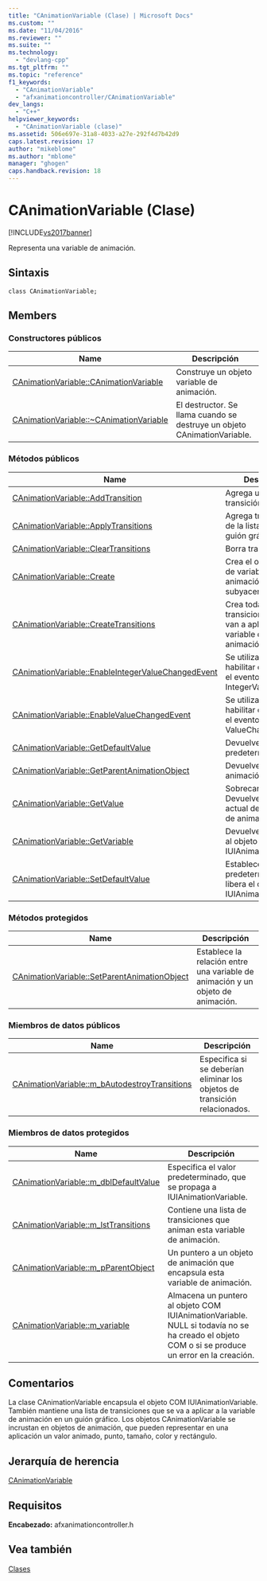 ```yaml
---
title: "CAnimationVariable (Clase) | Microsoft Docs"
ms.custom: ""
ms.date: "11/04/2016"
ms.reviewer: ""
ms.suite: ""
ms.technology: 
  - "devlang-cpp"
ms.tgt_pltfrm: ""
ms.topic: "reference"
f1_keywords: 
  - "CAnimationVariable"
  - "afxanimationcontroller/CAnimationVariable"
dev_langs: 
  - "C++"
helpviewer_keywords: 
  - "CAnimationVariable (clase)"
ms.assetid: 506e697e-31a8-4033-a27e-292f4d7b42d9
caps.latest.revision: 17
author: "mikeblome"
ms.author: "mblome"
manager: "ghogen"
caps.handback.revision: 18
---
```

# CAnimationVariable (Clase)
[!INCLUDE[vs2017banner](../../assembler/inline/includes/vs2017banner.md)]

Representa una variable de animación.  
  
## Sintaxis  
  
```  
class CAnimationVariable;  
```  
  
## Members  
  
### Constructores públicos  
  
|Name|Descripción|  
|----------|-----------------|  
|[CAnimationVariable::CAnimationVariable](../Topic/CAnimationVariable::CAnimationVariable.md)|Construye un objeto variable de animación.|  
|[CAnimationVariable::~CAnimationVariable](../Topic/CAnimationVariable::~CAnimationVariable.md)|El destructor.  Se llama cuando se destruye un objeto CAnimationVariable.|  
  
### Métodos públicos  
  
|Name|Descripción|  
|----------|-----------------|  
|[CAnimationVariable::AddTransition](../Topic/CAnimationVariable::AddTransition.md)|Agrega una transición.|  
|[CAnimationVariable::ApplyTransitions](../Topic/CAnimationVariable::ApplyTransitions.md)|Agrega transiciones de la lista interna al guión gráfico.|  
|[CAnimationVariable::ClearTransitions](../Topic/CAnimationVariable::ClearTransitions.md)|Borra transiciones.|  
|[CAnimationVariable::Create](../Topic/CAnimationVariable::Create.md)|Crea el objeto COM de variable de animación subyacente.|  
|[CAnimationVariable::CreateTransitions](../Topic/CAnimationVariable::CreateTransitions.md)|Crea todas las transiciones que se van a aplicar a esta variable de animación.|  
|[CAnimationVariable::EnableIntegerValueChangedEvent](../Topic/CAnimationVariable::EnableIntegerValueChangedEvent.md)|Se utiliza para habilitar o deshabilitar el evento IntegerValueChanged.|  
|[CAnimationVariable::EnableValueChangedEvent](../Topic/CAnimationVariable::EnableValueChangedEvent.md)|Se utiliza para habilitar o deshabilitar el evento ValueChanged.|  
|[CAnimationVariable::GetDefaultValue](../Topic/CAnimationVariable::GetDefaultValue.md)|Devuelve el valor predeterminado.|  
|[CAnimationVariable::GetParentAnimationObject](../Topic/CAnimationVariable::GetParentAnimationObject.md)|Devuelve el objeto de animación primario.|  
|[CAnimationVariable::GetValue](../Topic/CAnimationVariable::GetValue.md)|Sobrecargado.  Devuelve el valor actual de la variable de animación.|  
|[CAnimationVariable::GetVariable](../Topic/CAnimationVariable::GetVariable.md)|Devuelve un puntero al objeto COM IUIAnimationVariable.|  
|[CAnimationVariable::SetDefaultValue](../Topic/CAnimationVariable::SetDefaultValue.md)|Establece el valor predeterminado y libera el objeto COM IUIAnimationVariable.|  
  
### Métodos protegidos  
  
|Name|Descripción|  
|----------|-----------------|  
|[CAnimationVariable::SetParentAnimationObject](../Topic/CAnimationVariable::SetParentAnimationObject.md)|Establece la relación entre una variable de animación y un objeto de animación.|  
  
### Miembros de datos públicos  
  
|Name|Descripción|  
|----------|-----------------|  
|[CAnimationVariable::m\_bAutodestroyTransitions](../Topic/CAnimationVariable::m_bAutodestroyTransitions.md)|Especifica si se deberían eliminar los objetos de transición relacionados.|  
  
### Miembros de datos protegidos  
  
|Name|Descripción|  
|----------|-----------------|  
|[CAnimationVariable::m\_dblDefaultValue](../Topic/CAnimationVariable::m_dblDefaultValue.md)|Especifica el valor predeterminado, que se propaga a IUIAnimationVariable.|  
|[CAnimationVariable::m\_lstTransitions](../Topic/CAnimationVariable::m_lstTransitions.md)|Contiene una lista de transiciones que animan esta variable de animación.|  
|[CAnimationVariable::m\_pParentObject](../Topic/CAnimationVariable::m_pParentObject.md)|Un puntero a un objeto de animación que encapsula esta variable de animación.|  
|[CAnimationVariable::m\_variable](../Topic/CAnimationVariable::m_variable.md)|Almacena un puntero al objeto COM IUIAnimationVariable.  NULL si todavía no se ha creado el objeto COM o si se produce un error en la creación.|  
  
## Comentarios  
 La clase CAnimationVariable encapsula el objeto COM IUIAnimationVariable.  También mantiene una lista de transiciones que se va a aplicar a la variable de animación en un guión gráfico.  Los objetos CAnimationVariable se incrustan en objetos de animación, que pueden representar en una aplicación un valor animado, punto, tamaño, color y rectángulo.  
  
## Jerarquía de herencia  
 [CAnimationVariable](../../mfc/reference/canimationvariable-class.md)  
  
## Requisitos  
 **Encabezado:** afxanimationcontroller.h  
  
## Vea también  
 [Clases](../../mfc/reference/mfc-classes.md)